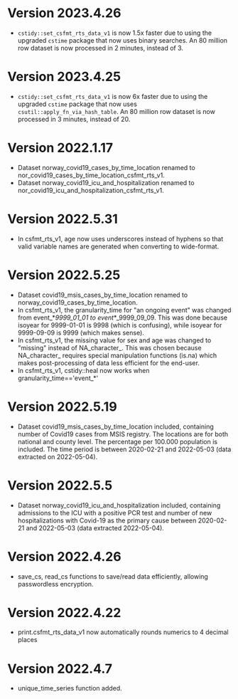 # Version 2023.4.26

- `cstidy::set_csfmt_rts_data_v1` is now 1.5x faster due to using the upgraded `cstime` package that now uses binary searches. An 80 million row dataset is now processed in 2 minutes, instead of 3.

# Version 2023.4.25

- `cstidy::set_csfmt_rts_data_v1` is now 6x faster due to using the upgraded `cstime` package that now uses `csutil::apply_fn_via_hash_table`. An 80 million row dataset is now processed in 3 minutes, instead of 20.

# Version 2022.1.17

- Dataset norway_covid19_cases_by_time_location renamed to nor_covid19_cases_by_time_location_csfmt_rts_v1.
- Dataset norway_covid19_icu_and_hospitalization renamed to nor_covid19_icu_and_hospitalization_csfmt_rts_v1.

# Version 2022.5.31

- In csfmt_rts_v1, age now uses underscores instead of hyphens so that valid variable names are generated when converting to wide-format.

# Version 2022.5.25

- Dataset covid19_msis_cases_by_time_location renamed to norway_covid19_cases_by_time_location.
- In csfmt_rts_v1, the granularity_time for "an ongoing event" was changed from event_\*_9999_01_01 to event_\*_9999_09_09. This was done because isoyear for 9999-01-01 is 9998 (which is confusing), while isoyear for 9999-09-09 is 9999 (which makes sense).
- In csfmt_rts_v1, the missing value for sex and age was changed to "missing" instead of NA_character_. This was chosen because NA_character_ requires special manipulation functions (is.na) which makes post-processing of data less efficient for the end-user.
- In csfmt_rts_v1, cstidy::heal now works when granularity_time=='event_*'

# Version 2022.5.19

- Dataset covid19_msis_cases_by_time_location included, containing number of Covid19 cases from MSIS registry. The locations are for both national and county level. The percentage per 100.000 population is included. The time period is between 2020-02-21 and 2022-05-03 (data extracted on 2022-05-04).

# Version 2022.5.5

- Dataset norway_covid19_icu_and_hospitalization included, containing admissions to the ICU with a positive PCR test and number of new hospitalizations with Covid-19 as the primary cause between 2020-02-21 and 2022-05-03 (data extracted 2022-05-04).

# Version 2022.4.26

- save_cs, read_cs functions to save/read data efficiently, allowing passwordless encryption.

# Version 2022.4.22

- print.csfmt_rts_data_v1 now automatically rounds numerics to 4 decimal places

# Version 2022.4.7

- unique_time_series function added.
